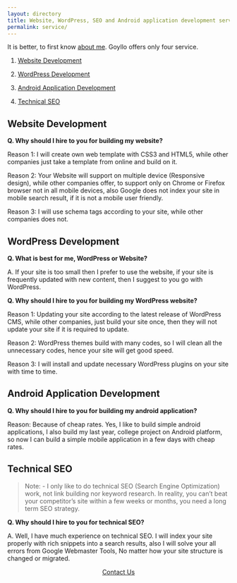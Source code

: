 ```yaml
---
layout: directory
title: Website, WordPress, SEO and Android application development service.
permalink: service/
---
```

It is better, to first know <a href="/about/">about me</a>. Goyllo offers only four service.

1) <a href="#website-development">Website Development</a>

2) <a href="#wordpress-development">WordPress Development</a>

3) <a href="#android-application-development">Android Application Development</a>

4) <a href="#technical-seo">Technical SEO</a>

## Website Development ##
**Q. Why should I hire to you for building my website?**

Reason 1: I will create own web template with CSS3 and HTML5, while other companies just take a template from online and build on it. 

Reason 2: Your Website will support on multiple device (Responsive design), while other companies offer, to support only on Chrome or Firefox browser not in all mobile devices,  also Google does not index your site in mobile search result, if it is not a mobile user friendly.

Reason 3: I will use schema tags according to your site, while other companies does not.

## WordPress Development ##
**Q. What is best for me, WordPress or Website?**

A. If your site is too small then I prefer to use the website, if your site is frequently updated with new content, then I suggest to you go with WordPress.

**Q. Why should I hire to you for building my WordPress website?**

Reason 1: Updating your site according to the latest release of WordPress CMS, while other companies, just build your site once, then they will not update your site if it is required to update.

Reason 2: WordPress themes build with many codes, so I will clean all the unnecessary codes, hence your site will get good speed.

Reason 3: I will install and update necessary WordPress plugins on your site with time to time.

## Android Application Development ##

**Q. Why should I hire to you for building my android application?**

Reason: Because of cheap rates. Yes, I like to build simple android applications, I also build my last year, college project on Android platform, so now I can build a simple mobile application in a few days with cheap rates.

## Technical SEO ##
> Note: - I only like to do technical SEO (Search Engine Optimization) work, not link building nor keyword research. In reality, you can’t beat your competitor’s site within a few weeks or months, you need a long term SEO strategy. 

**Q. Why should I hire to you for technical SEO?**

A. Well, I have much experience on technical SEO.  I will index your site properly with rich snippets into a search results, also I will solve your all errors from Google Webmaster Tools, No matter how your site structure is changed or migrated.

<center><a href="http://goo.gl/forms/6zSv5wLdxD" rel="nofollow" target="_blank">Contact Us</a></center>